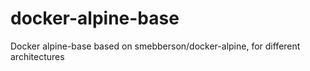 # docker-alpine-base
Docker alpine-base based on smebberson/docker-alpine, for different architectures
